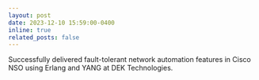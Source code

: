 ```yaml
---
layout: post
date: 2023-12-10 15:59:00-0400
inline: true
related_posts: false
---
```


Successfully delivered fault-tolerant network automation features in Cisco NSO using Erlang and YANG at DEK Technologies.
